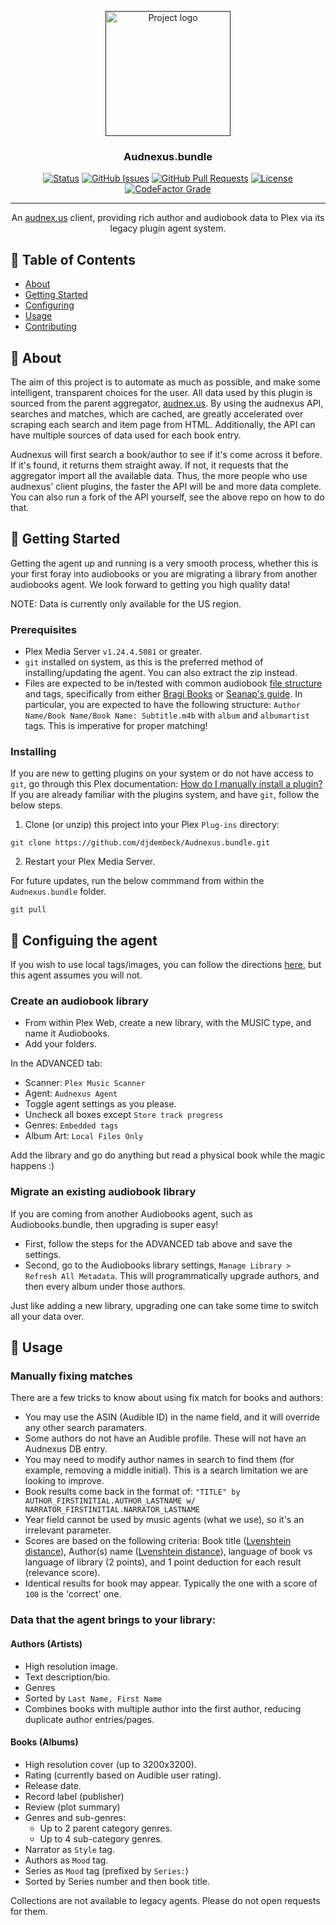<p align="center">
  <a href="" rel="noopener">
 <img width=200px height=200px src="../assets/logos/logo.png?raw=true" alt="Project logo"></a>
</p>

<h3 align="center">Audnexus.bundle</h3>

<div align="center">

[![Status](https://img.shields.io/badge/status-active-success.svg)]()
[![GitHub Issues](https://img.shields.io/github/issues/djdembeck/Audnexus.bundle.svg)](https://github.com/djdembeck/Audnexus.bundle/issues)
[![GitHub Pull Requests](https://img.shields.io/github/issues-pr/djdembeck/Audnexus.bundle.svg)](https://github.com/djdembeck/Audnexus.bundle/pulls)
[![License](https://img.shields.io/badge/license-GNUGPL-blue.svg)](/LICENSE)
[![CodeFactor Grade](https://img.shields.io/codefactor/grade/github/djdembeck/Audnexus.bundle)](https://www.codefactor.io/repository/github/djdembeck/Audnexus.bundle)

</div>

---

<p align="center"> An <a href="https://github.com/djdembeck/audnexus">audnex.us</a> client, providing rich author and audiobook data to Plex via its legacy plugin agent system.
    <br> 
</p>

## 📝 Table of Contents

- [About](#about)
- [Getting Started](#getting_started)
- [Configuring](#config)
- [Usage](#usage)
- [Contributing](../CONTRIBUTING.md)

## 🧐 About <a name = "about"></a>

The aim of this project is to automate as much as possible, and make some intelligent, transparent choices for the user. All data used by this plugin is sourced from the parent aggregator, [audnex.us](https://github.com/djdembeck/audnexus). By using the audnexus API, searches and matches, which are cached, are greatly accelerated over scraping each search and item page from HTML. Additionally, the API can have multiple sources of data used for each book entry.

Audnexus will first search a book/author to see if it's come across it before. If it's found, it returns them straight away. If not, it requests that the aggregator import all the available data. Thus, the more people who use audnexus' client plugins, the faster the API will be and more data complete. You can also run a fork of the API yourself, see the above repo on how to do that.

## 🏁 Getting Started <a name = "getting_started"></a>

Getting the agent up and running is a very smooth process, whether this is your first foray into audiobooks or you are migrating a library from another audiobooks agent. We look forward to getting you high quality data!

NOTE: Data is currently only available for the US region.

### Prerequisites

- Plex Media Server `v1.24.4.5081` or greater.
- `git` installed on system, as this is the preferred method of installing/updating the agent. You can also extract the zip instead.
- Files are expected to be in/tested with common audiobook [file structure](https://support.plex.tv/articles/200265296-adding-music-media-from-folders/) and tags, specifically from either [Bragi Books](https://github.com/djdembeck/bragibooks) or [Seanap's guide](https://github.com/seanap/Plex-Audiobook-Guide). In particular, you are expected to have the following structure: `Author Name/Book Name/Book Name: Subtitle.m4b` with `album` and `albumartist` tags. This is imperative for proper matching!

### Installing

If you are new to getting plugins on your system or do not have access to `git`, go through this Plex documentation: [How do I manually install a plugin?
](https://support.plex.tv/articles/201187656-how-do-i-manually-install-a-plugin/) If you are already familiar with the plugins system, and have `git`, follow the below steps.

1. Clone (or unzip) this project into your Plex `Plug-ins` directory:

```
git clone https://github.com/djdembeck/Audnexus.bundle.git
```

2. Restart your Plex Media Server.

For future updates, run the below commmand from within the `Audnexus.bundle` folder.

```
git pull
```

## 🔧 Configuing the agent <a name = "config"></a>

If you wish to use local tags/images, you can follow the directions [here](https://github.com/seanap/Plex-Audiobook-Guide#configure-metadata-agent-in-plex), but this agent assumes you will not.

### Create an audiobook library

- From within Plex Web, create a new library, with the MUSIC type, and name it Audiobooks.
- Add your folders.

In the ADVANCED tab:
- Scanner: `Plex Music Scanner`
- Agent: `Audnexus Agent`
- Toggle agent settings as you please.
- Uncheck all boxes except `Store track progress`
- Genres: `Embedded tags`
- Album Art: `Local Files Only`

Add the library and go do anything but read a physical book while the magic happens :)

### Migrate an existing audiobook library

If you are coming from another Audiobooks agent, such as Audiobooks.bundle, then upgrading is super easy!

- First, follow the steps for the ADVANCED tab above and save the settings.
- Second, go to the Audiobooks library settings, `Manage Library > Refresh All Metadata`. This will programmatically upgrade authors, and then every album under those authors.

Just like adding a new library, upgrading one can take some time to switch all your data over.

## 🎈 Usage <a name="usage"></a>

### Manually fixing matches
There are a few tricks to know about using fix match for books and authors:
- You may use the ASIN (Audible ID) in the name field, and it will override any other search paramaters.
- Some authors do not have an Audible profile. These will not have an Audnexus DB entry.
- You may need to modify author names in search to find them (for example, removing a middle initial). This is a search limitation we are looking to improve.
- Book results come back in the format of: `"TITLE" by AUTHOR_FIRSTINITIAL.AUTHOR_LASTNAME w/ NARRATOR_FIRSTINITIAL.NARRATOR_LASTNAME`
- Year field cannot be used by music agents (what we use), so it's an irrelevant parameter.
- Scores are based on the following criteria: Book title ([Lvenshtein distance](https://en.wikipedia.org/wiki/Levenshtein_distance)), Author(s) name ([Lvenshtein distance](https://en.wikipedia.org/wiki/Levenshtein_distance)), language of book vs language of library (2 points), and 1 point deduction for each result (relevance score).
- Identical results for book may appear. Typically the one with a score of `100` is the 'correct' one.

### Data that the agent brings to your library:

#### Authors (Artists)
- High resolution image.
- Text description/bio.
- Genres
- Sorted by `Last Name, First Name`
- Combines books with multiple author into the first author, reducing duplicate author entries/pages.

#### Books (Albums)
- High resolution cover (up to 3200x3200).
- Rating (currently based on Audible user rating).
- Release date.
- Record label (publisher)
- Review (plot summary)
- Genres and sub-genres:
  - Up to 2 parent category genres.
  - Up to 4 sub-category genres.
- Narrator as `Style` tag.
- Authors as `Mood` tag.
- Series as `Mood` tag (prefixed by `Series:`)
- Sorted by Series number and then book title.

Collections are not available to legacy agents. Please do not open requests for them.
